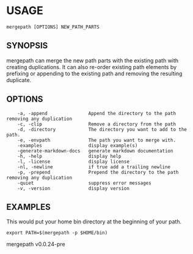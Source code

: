 
# USAGE

	mergepath [OPTIONS] NEW_PATH_PARTS

## SYNOPSIS


mergepath can merge the new path parts with the existing path with creating duplications.
It can also re-order existing path elements by prefixing or appending to the existing
path and removing the resulting duplicate.


## OPTIONS

```
    -a, -append               Append the directory to the path removing any duplication
    -c, -clip                 Remove a directory from the path
    -d, -directory            The directory you want to add to the path.
    -e, -envpath              The path you want to merge with.
    -examples                 display example(s)
    -generate-markdown-docs   generate markdown documentation
    -h, -help                 display help
    -l, -license              display license
    -nl, -newline             if true add a trailing newline
    -p, -prepend              Prepend the directory to the path removing any duplication
    -quiet                    suppress error messages
    -v, -version              display version
```


## EXAMPLES


This would put your home bin directory at the beginning of your path.

	export PATH=$(mergepath -p $HOME/bin)


mergepath v0.0.24-pre
